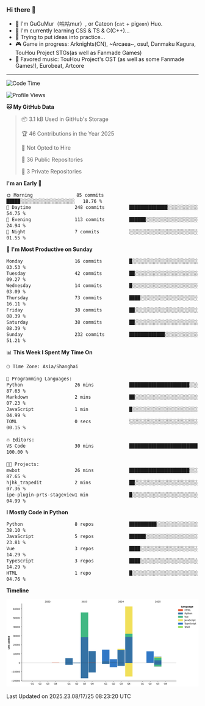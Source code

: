 ### Hi there 👋

- 🧐 I'm GuGuMur（咕咕mur）, or Cateon (`cat` + pig`eon`) Huo.
- 🌱 I'm currently learning CSS & TS & C(C++)...
- 🤔 Trying to put ideas into practice...
- 🎮 Game in progress: Arknights(CN), ~Arcaea~, osu!, Danmaku Kagura, TouHou Project STGs(as well as Fanmade Games)
- 🎵 Favored music: TouHou Project's OST (as well as some Fanmade Games!), Eurobeat, Artcore

----
<!--START_SECTION:waka-->
![Code Time](http://img.shields.io/badge/Code%20Time-52%20hrs%2045%20mins-blue)

![Profile Views](http://img.shields.io/badge/Profile%20Views-6-blue)

**🐱 My GitHub Data** 

> 📦 3.1 kB Used in GitHub's Storage 
 > 
> 🏆 46 Contributions in the Year 2025
 > 
> 🚫 Not Opted to Hire
 > 
> 📜 36 Public Repositories 
 > 
> 🔑 3 Private Repositories 
 > 
**I'm an Early 🐤** 

```text
🌞 Morning                85 commits          █████░░░░░░░░░░░░░░░░░░░░   18.76 % 
🌆 Daytime                248 commits         ██████████████░░░░░░░░░░░   54.75 % 
🌃 Evening                113 commits         ██████░░░░░░░░░░░░░░░░░░░   24.94 % 
🌙 Night                  7 commits           ░░░░░░░░░░░░░░░░░░░░░░░░░   01.55 % 
```
📅 **I'm Most Productive on Sunday** 

```text
Monday                   16 commits          █░░░░░░░░░░░░░░░░░░░░░░░░   03.53 % 
Tuesday                  42 commits          ██░░░░░░░░░░░░░░░░░░░░░░░   09.27 % 
Wednesday                14 commits          █░░░░░░░░░░░░░░░░░░░░░░░░   03.09 % 
Thursday                 73 commits          ████░░░░░░░░░░░░░░░░░░░░░   16.11 % 
Friday                   38 commits          ██░░░░░░░░░░░░░░░░░░░░░░░   08.39 % 
Saturday                 38 commits          ██░░░░░░░░░░░░░░░░░░░░░░░   08.39 % 
Sunday                   232 commits         █████████████░░░░░░░░░░░░   51.21 % 
```


📊 **This Week I Spent My Time On** 

```text
🕑︎ Time Zone: Asia/Shanghai

💬 Programming Languages: 
Python                   26 mins             ██████████████████████░░░   87.63 % 
Markdown                 2 mins              ██░░░░░░░░░░░░░░░░░░░░░░░   07.23 % 
JavaScript               1 min               █░░░░░░░░░░░░░░░░░░░░░░░░   04.99 % 
TOML                     0 secs              ░░░░░░░░░░░░░░░░░░░░░░░░░   00.15 % 

🔥 Editors: 
VS Code                  30 mins             █████████████████████████   100.00 % 

🐱‍💻 Projects: 
mwbot                    26 mins             ██████████████████████░░░   87.65 % 
hjhk_trapedit            2 mins              ██░░░░░░░░░░░░░░░░░░░░░░░   07.36 % 
ipe-plugin-prts-stageview1 min               █░░░░░░░░░░░░░░░░░░░░░░░░   04.99 % 
```

**I Mostly Code in Python** 

```text
Python                   8 repos             ██████████░░░░░░░░░░░░░░░   38.10 % 
JavaScript               5 repos             ██████░░░░░░░░░░░░░░░░░░░   23.81 % 
Vue                      3 repos             ████░░░░░░░░░░░░░░░░░░░░░   14.29 % 
TypeScript               3 repos             ████░░░░░░░░░░░░░░░░░░░░░   14.29 % 
HTML                     1 repo              █░░░░░░░░░░░░░░░░░░░░░░░░   04.76 % 
```



**Timeline**

![Lines of Code chart](https://raw.githubusercontent.com/GuGuMur/GuGuMur/main/assets/bar_graph.png)


 Last Updated on 2025.23.08/17/25 08:23:20 UTC
<!--END_SECTION:waka-->

<!-- ![Metrics](https://metrics.lecoq.io/GuGuMur?template=classic&config.timezone=Asia%2FShanghai) -->
